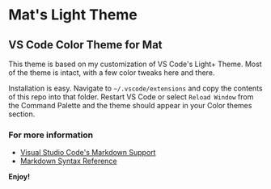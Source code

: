 # Mat's Light Theme
## VS Code Color Theme for Mat

This theme is based on my customization of VS Code's Light+ Theme. Most of the theme is intact, with a few color tweaks here and there.

Installation is easy. Navigate to `~/.vscode/extensions` and copy the contents of this repo into that folder. Restart VS Code or select `Reload Window` from the Command Palette and the theme should appear in your Color themes section.

### For more information
* [Visual Studio Code's Markdown Support](http://code.visualstudio.com/docs/languages/markdown)
* [Markdown Syntax Reference](https://help.github.com/articles/markdown-basics/)

**Enjoy!**
